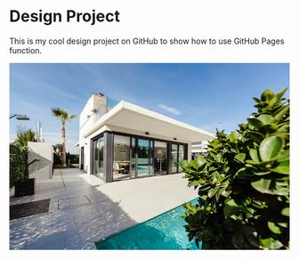 # Design Project
This is my cool design project on GitHub to show how to use GitHub Pages function.

![](images/ralph-kayden-2d4lAQAlbDA-unsplash.jpg)
